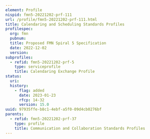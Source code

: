 ```yaml
---
element: Profile
nispid: fmn5-20221202-prf-111
url: /profile/fmn5-20221202-prf-111.html
title: Calendaring and Scheduling Standards Profiles
profilespec:
  org: fmn
  pubnum: 
  title: Proposed FMN Spiral 5 Specification
  date: 2022-12-02
  version: 
subprofiles:
  - refid: fmn5-20221202-prf-5
    type: serviceprofile
    title: Calendaring Exchange Profile
status:
  uri: 
  history: 
    - flag: added
      date: 2023-01-23
      rfcp: 14-32
      version: 15.0
uuid: 97935ffe-b8c1-4ebf-a5f0-09d4cb0276bf
parents:
  - refid: fmn5-20221202-prf-37
    type: profile
    title: Communication and Collaboration Standards Profiles
---
```

